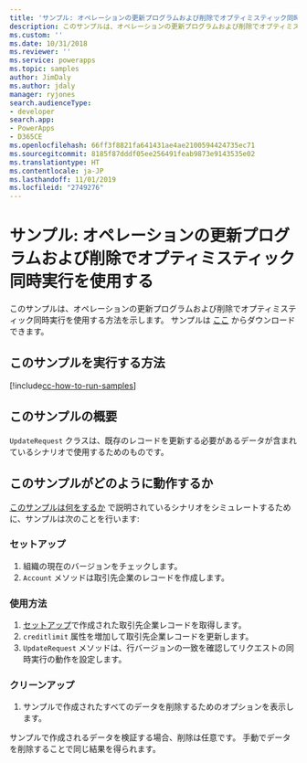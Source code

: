 ```yaml
---
title: 'サンプル: オペレーションの更新プログラムおよび削除でオプティミスティック同時実行を使用する (Common Data Service) | Microsoft Docs'
description: このサンプルは、オペレーションの更新プログラムおよび削除でオプティミスティック同時実行を使用する方法を示します。
ms.custom: ''
ms.date: 10/31/2018
ms.reviewer: ''
ms.service: powerapps
ms.topic: samples
author: JimDaly
ms.author: jdaly
manager: ryjones
search.audienceType:
- developer
search.app:
- PowerApps
- D365CE
ms.openlocfilehash: 66ff3f8821fa641431ae4ae2100594424735ec71
ms.sourcegitcommit: 8185f87dddf05ee256491feab9873e9143535e02
ms.translationtype: HT
ms.contentlocale: ja-JP
ms.lasthandoff: 11/01/2019
ms.locfileid: "2749276"
---
```

# <a name="sample-use-optimistic-concurrency-with-update-and-delete-operations"></a>サンプル: オペレーションの更新プログラムおよび削除でオプティミスティック同時実行を使用する

<!-- https://docs.microsoft.com/dynamics365/customer-engagement/developer/org-service/sample-use-optimistic-concurrency-update-delete-operations -->

このサンプルは、オペレーションの更新プログラムおよび削除でオプティミスティック同時実行を使用する方法を示します。 サンプルは [ここ](https://github.com/Microsoft/PowerApps-Samples/tree/master/cds/orgsvc/C%23/OptimisticConcurrency) からダウンロードできます。

## <a name="how-to-run-this-sample"></a>このサンプルを実行する方法

[!include[cc-how-to-run-samples](../../includes/cc-how-to-run-samples.md)]


## <a name="what-this-sample-does"></a>このサンプルの概要

`UpdateRequest` クラスは、既存のレコードを更新する必要があるデータが含まれているシナリオで使用するためのものです。

## <a name="how-this-sample-works"></a>このサンプルがどのように動作するか

[このサンプルは何をするか](#what-this-sample-does) で説明されているシナリオをシミュレートするために、サンプルは次のことを行います:

### <a name="setup"></a>セットアップ

1. 組織の現在のバージョンをチェックします。
1. `Account` メソッドは取引先企業のレコードを作成します。

### <a name="demonstrate"></a>使用方法

1. [セットアップ](#setup)で作成された取引先企業レコードを取得します。
1. `creditlimit` 属性を増加して取引先企業レコードを更新します。
1. `UpdateRequest` メソッドは、行バージョンの一致を確認してリクエストの同時実行の動作を設定します。

### <a name="clean-up"></a>クリーンアップ

1. サンプルで作成されたすべてのデータを削除するためのオプションを表示します。

サンプルで作成されるデータを検証する場合、削除は任意です。 手動でデータを削除することで同じ結果を得られます。
